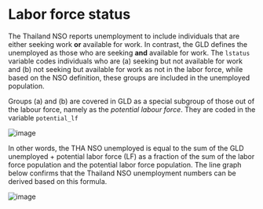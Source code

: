 # Labor force status

The Thailand NSO reports unemployment to include individuals that are either seeking work **or** available for work. In contrast, the GLD defines the unemployed as those who are seeking **and** available for work. The `lstatus` variable codes individuals who are (a) seeking but not available for work and (b) not seeking but available for work as not in the labor force, while based on the NSO definition, these groups are included in the unemployed population. 

Groups (a) and (b) are covered in GLD as a special subgroup of those out of the labour force, namely as the *potential labour force*. They are coded in the variable `potential_lf`

![image](https://github.com/worldbank/gld/blob/Thailand_Survey_Details/Support/B%20-%20Country%20Survey%20Details/THA/LFS/utilities/lstatus_definition.png)

In other words, the THA NSO unemployed is equal to the sum of the GLD unemployed + potential labor force (LF) as a fraction of the sum of the labor force population and the potential labor force population. The line graph below confirms that the Thailand NSO unemployment numbers can be derived based on this formula.

![image](https://github.com/worldbank/gld/blob/Thailand_Survey_Details/Support/B%20-%20Country%20Survey%20Details/THA/LFS/utilities/tha_gld_unemployment.png?raw=true)
